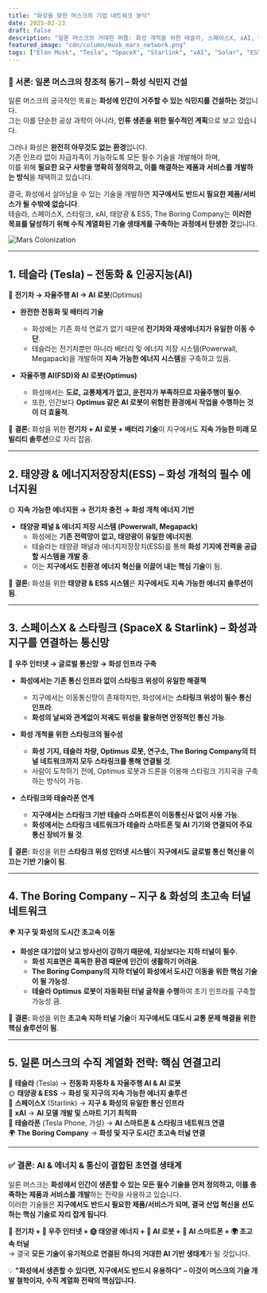 ```yaml
---
title: "화성을 향한 머스크의 기업 네트워크 분석"
date: 2025-02-23
draft: false
description: "일론 머스크의 거대한 퍼즐: 화성 개척을 위한 테슬라, 스페이스X, xAI, 태양광 & ESS, The Boring Company의 연결고리"
featured_image: "cdn/column/musk_mars_network.png"
tags: ["Elon Musk", "Tesla", "SpaceX", "Starlink", "xAI", "Solar", "ESS", "The Boring Company", "Mars", "Phone"]
---
```


### **🚀 서론: 일론 머스크의 창조적 동기 – 화성 식민지 건설**  
일론 머스크의 궁극적인 목표는 **화성에 인간이 거주할 수 있는 식민지를 건설하는 것**입니다.  
그는 이를 단순한 공상 과학이 아니라, **인류 생존을 위한 필수적인 계획**으로 보고 있습니다.  

그러나 화성은 **완전히 아무것도 없는 환경**입니다.  
기존 인프라 없이 자급자족이 가능하도록 모든 필수 기술을 개발해야 하며,  
이를 위해 **필요한 요구 사항을 명확히 정의하고, 이를 해결하는 제품과 서비스를 개발하는 방식**을 채택하고 있습니다.  

결국, 화성에서 살아남을 수 있는 기술을 개발하면 **지구에서도 반드시 필요한 제품/서비스가 될 수밖에 없습니다**.  
테슬라, 스페이스X, 스타링크, xAI, 태양광 & ESS, The Boring Company는 **이러한 목표를 달성하기 위해 수직 계열화된 기술 생태계를 구축하는 과정에서 탄생한 것**입니다.  

![Mars Colonization](https://blog.plura.io/cdn/column/mars-colonization-strategy-musk.png)

<!--more-->

---

## 1. 테슬라 (Tesla) – 전동화 & 인공지능(AI)
🚗 **전기차 → 자율주행 AI → AI 로봇**(Optimus)
- **완전한 전동화 및 배터리 기술**  
  - 화성에는 기존 화석 연료가 없기 때문에 **전기차와 재생에너지가 유일한 이동 수단**.  
  - 테슬라는 전기차뿐만 아니라 배터리 및 에너지 저장 시스템(Powerwall, Megapack)을 개발하여 **지속 가능한 에너지 시스템**을 구축하고 있음.

- **자율주행 AI(FSD)와 AI 로봇(Optimus)**  
  - 화성에서는 **도로, 교통체계가 없고, 운전자가 부족하므로 자율주행이 필수**.  
  - 또한, 인간보다 **Optimus 같은 AI 로봇이 위험한 환경에서 작업을 수행하는 것이 더 효율적**.  

📌 **결론:** 화성을 위한 **전기차 + AI 로봇 + 배터리 기술**이 지구에서도 **지속 가능한 미래 모빌리티 솔루션**으로 자리 잡음.

---

## 2. 태양광 & 에너지저장장치(ESS) – 화성 개척의 필수 에너지원
🌞 **지속 가능한 에너지원 → 전기차 충전 → 화성 개척 에너지 기반**
- **태양광 패널 & 에너지 저장 시스템 (Powerwall, Megapack)**  
  - 화성에는 **기존 전력망이 없고, 태양광이 유일한 에너지원**.  
  - 테슬라는 태양광 패널과 에너지저장장치(ESS)를 통해 **화성 기지에 전력을 공급할 시스템을 개발 중**.  
  - 이는 **지구에서도 친환경 에너지 혁신을 이끌어 내는 핵심 기술**이 됨.

📌 **결론:** 화성을 위한 **태양광 & ESS 시스템**은 **지구에서도 지속 가능한 에너지 솔루션이 됨**.

---

## 3. 스페이스X & 스타링크 (SpaceX & Starlink) – 화성과 지구를 연결하는 통신망
🚀 **우주 인터넷 → 글로벌 통신망 → 화성 인프라 구축**
- **화성에서는 기존 통신 인프라 없이 스타링크 위성이 유일한 해결책**  
  - 지구에서는 이동통신망이 존재하지만, 화성에서는 **스타링크 위성이 필수 통신 인프라**.  
  - **화성의 날씨와 관계없이 저궤도 위성을 활용하면 안정적인 통신 가능**.

- **화성 개척을 위한 스타링크의 필수성**  
  - **화성 기지, 테슬라 차량, Optimus 로봇, 연구소, The Boring Company의 터널 네트워크까지 모두 스타링크를 통해 연결될 것**.  
  - 사람이 도착하기 전에, Optimus 로봇과 드론을 이용해 스타링크 기지국을 구축하는 방식이 가능.

- **스타링크와 테슬라폰 연계**  
  - **지구에서는 스타링크 기반 테슬라 스마트폰이 이동통신사 없이 사용 가능**.  
  - **화성에서는 스타링크 네트워크가 테슬라 스마트폰 및 AI 기기와 연결되어 주요 통신 장비가 될 것**.

📌 **결론:** 화성을 위한 **스타링크 위성 인터넷 시스템**이 **지구에서도 글로벌 통신 혁신을 이끄는 기반 기술이 됨**.

---

## 4. The Boring Company – 지구 & 화성의 초고속 터널 네트워크
🌍 **지구 및 화성의 도시간 초고속 이동**
- **화성은 대기압이 낮고 방사선이 강하기 때문에, 지상보다는 지하 터널이 필수**.  
  - **화성 지표면은 혹독한 환경 때문에 인간이 생활하기 어려움**.  
  - **The Boring Company의 지하 터널이 화성에서 도시간 이동을 위한 핵심 기술이 될 가능성**.  
  - **테슬라 Optimus 로봇이 자동화된 터널 굴착을 수행**하여 초기 인프라를 구축할 가능성 큼.

📌 **결론:** 화성을 위한 **초고속 지하 터널 기술**이 **지구에서도 대도시 교통 문제 해결을 위한 핵심 솔루션이 됨**.

---

## 5. 일론 머스크의 수직 계열화 전략: 핵심 연결고리
🚗 **테슬라** (Tesla) → **전동화 자동차 & 자율주행 AI & AI 로봇**  
🌞 **태양광 & ESS** → **화성 및 지구의 지속 가능한 에너지 솔루션**  
🚀 **스페이스X** (Starlink) → **지구 & 화성의 유일한 통신 인프라**  
🤖 **xAI** → **AI 모델 개발 및 스마트 기기 최적화**  
📱 **테슬라폰** (Tesla Phone, 가설) → **AI 스마트폰 & 스타링크 네트워크 연결**  
🌍 **The Boring Company** → **화성 및 지구 도시간 초고속 터널 연결**  

---

### ✅ 결론: AI & 에너지 & 통신이 결합된 초연결 생태계
일론 머스크는 **화성에서 인간이 생존할 수 있는 모든 필수 기술을 먼저 정의하고, 이를 충족하는 제품과 서비스를 개발**하는 전략을 사용하고 있습니다.  
이러한 기술들은 **지구에서도 반드시 필요한 제품/서비스가 되며, 결국 산업 혁신을 선도하는 핵심 기술로 자리 잡게 됩니다**.  

🚗 **전기차 + 🚀 우주 인터넷 + 🌞 태양광 에너지 + 🤖 AI 로봇 + 📱 AI 스마트폰 + 🌍 초고속 터널**  
→ 결국 **모든 기술이 유기적으로 연결된 하나의 거대한 AI 기반 생태계**가 될 것입니다.  

💡 **"화성에서 생존할 수 있다면, 지구에서도 반드시 유용하다" – 이것이 머스크의 기술 개발 철학이자, 수직 계열화 전략의 핵심입니다.**
